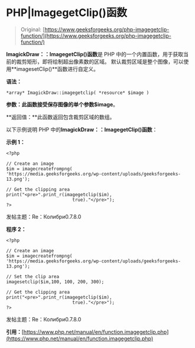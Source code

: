 # PHP|ImagegetClip()函数

> Original: [https://www.geeksforgeeks.org/php-imagegetclip-function/](https://www.geeksforgeeks.org/php-imagegetclip-function/)

**ImagickDraw：：ImagegetClip()函数**是 PHP 中的一个内置函数，用于获取当前的裁剪矩形，即将绘制超出像素数的区域。 默认裁剪区域是整个图像，可以使用**imagesetClip()**函数进行自定义。

**语法：**

```
*array* ImagickDraw::imagegetclip( *resource* $image )
```

**参数：**此函数接受保存图像的单个参数**$image**。

**返回值：**此函数返回包含裁剪区域的数组。

以下示例说明 PHP 中的**ImagickDraw：：ImagegetClip()函数**：

**示例 1：**

```
<?php

// Create an image
$im = imagecreatefrompng(
'https://media.geeksforgeeks.org/wp-content/uploads/geeksforgeeks-13.png');

// Get the clipping area
print("<pre>".print_r(imagegetclip($im),
                         true)."</pre>");
?>
```

发帖主题：Re：Колибри0.7.8.0

**程序 2：**

```
<?php

// Create an image
$im = imagecreatefrompng(
'https://media.geeksforgeeks.org/wp-content/uploads/geeksforgeeks-13.png');

// Set the clip area
imagesetclip($im,100, 100, 200, 300);

// Get the clipping area
print("<pre>".print_r(imagegetclip($im),
                         true)."</pre>");
?>
```

发帖主题：Re：Колибри0.7.8.0

**引用：**[https://www.php.net/manual/en/function.imagegetclip.php](https://www.php.net/manual/en/function.imagegetclip.php)